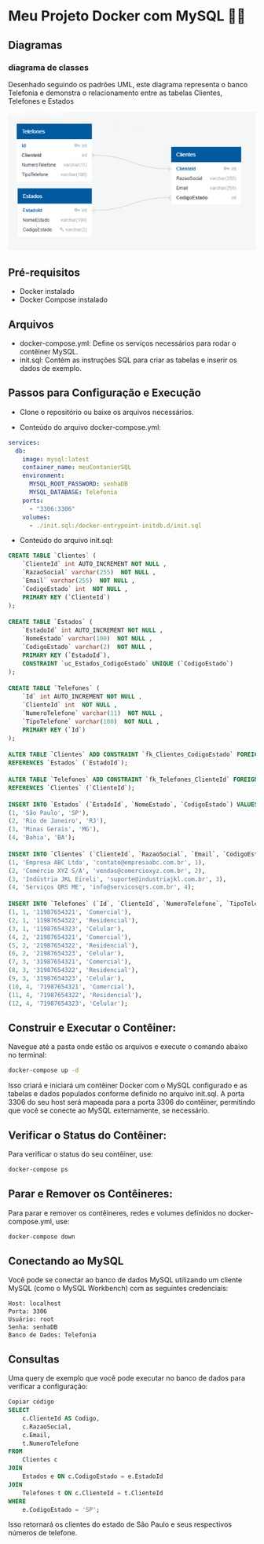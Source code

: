 # Meu Projeto Docker com MySQL 🐋🐬

## Diagramas 
### diagrama de classes
Desenhado seguindo os padrões UML, este diagrama representa o banco Telefonia e demonstra o relacionamento entre as tabelas Clientes, Telefones e Estados

![Diagrama de classe](images/Telefonia.png)

## Pré-requisitos
- Docker instalado
- Docker Compose instalado

## Arquivos
- docker-compose.yml: Define os serviços necessários para rodar o contêiner MySQL.
- init.sql: Contém as instruções SQL para criar as tabelas e inserir os dados de exemplo.
## Passos para Configuração e Execução
- Clone o repositório ou baixe os arquivos necessários.

- Conteúdo do arquivo docker-compose.yml:
```yaml
services:
  db:
    image: mysql:latest
    container_name: meuContanierSQL
    environment:
      MYSQL_ROOT_PASSWORD: senhaDB
      MYSQL_DATABASE: Telefonia
    ports:
      - "3306:3306"
    volumes:
      - ./init.sql:/docker-entrypoint-initdb.d/init.sql 
```
- Conteúdo do arquivo init.sql:
```sql
CREATE TABLE `Clientes` (
    `ClienteId` int AUTO_INCREMENT NOT NULL ,
    `RazaoSocial` varchar(255)  NOT NULL ,
    `Email` varchar(255)  NOT NULL ,
    `CodigoEstado` int  NOT NULL ,
    PRIMARY KEY (`ClienteId`)
);

CREATE TABLE `Estados` (
    `EstadoId` int AUTO_INCREMENT NOT NULL ,
    `NomeEstado` varchar(100)  NOT NULL ,
    `CodigoEstado` varchar(2)  NOT NULL ,
    PRIMARY KEY (`EstadoId`),
    CONSTRAINT `uc_Estados_CodigoEstado` UNIQUE (`CodigoEstado`)
);

CREATE TABLE `Telefones` (
    `Id` int AUTO_INCREMENT NOT NULL ,
    `ClienteId` int  NOT NULL ,
    `NumeroTelefone` varchar(11)  NOT NULL ,
    `TipoTelefone` varchar(100)  NOT NULL ,
    PRIMARY KEY (`Id`)
);

ALTER TABLE `Clientes` ADD CONSTRAINT `fk_Clientes_CodigoEstado` FOREIGN KEY(`CodigoEstado`)
REFERENCES `Estados` (`EstadoId`);

ALTER TABLE `Telefones` ADD CONSTRAINT `fk_Telefones_ClienteId` FOREIGN KEY(`ClienteId`)
REFERENCES `Clientes` (`ClienteId`);

INSERT INTO `Estados` (`EstadoId`, `NomeEstado`, `CodigoEstado`) VALUES
(1, 'São Paulo', 'SP'),
(2, 'Rio de Janeiro', 'RJ'),
(3, 'Minas Gerais', 'MG'),
(4, 'Bahia', 'BA');

INSERT INTO `Clientes` (`ClienteId`, `RazaoSocial`, `Email`, `CodigoEstado`) VALUES
(1, 'Empresa ABC Ltda', 'contato@empresaabc.com.br', 1),
(2, 'Comércio XYZ S/A', 'vendas@comercioxyz.com.br', 2),
(3, 'Indústria JKL Eireli', 'suporte@industriajkl.com.br', 3),
(4, 'Serviços QRS ME', 'info@servicosqrs.com.br', 4);

INSERT INTO `Telefones` (`Id`, `ClienteId`, `NumeroTelefone`, `TipoTelefone`) VALUES
(1, 1, '11987654321', 'Comercial'),
(2, 1, '11987654322', 'Residencial'),
(3, 1, '11987654323', 'Celular'),
(4, 2, '21987654321', 'Comercial'),
(5, 2, '21987654322', 'Residencial'),
(6, 2, '21987654323', 'Celular'),
(7, 3, '31987654321', 'Comercial'),
(8, 3, '31987654322', 'Residencial'),
(9, 3, '31987654323', 'Celular'),
(10, 4, '71987654321', 'Comercial'),
(11, 4, '71987654322', 'Residencial'),
(12, 4, '71987654323', 'Celular');
```

## Construir e Executar o Contêiner:

Navegue até a pasta onde estão os arquivos e execute o comando abaixo no terminal:
```bash
docker-compose up -d
```
Isso criará e iniciará um contêiner Docker com o MySQL configurado e as tabelas e dados populados conforme definido no arquivo init.sql. A porta 3306 do seu host será mapeada para a porta 3306 do contêiner, permitindo que você se conecte ao MySQL externamente, se necessário.

## Verificar o Status do Contêiner:

Para verificar o status do seu contêiner, use:
```bash
docker-compose ps
```

## Parar e Remover os Contêineres:

Para parar e remover os contêineres, redes e volumes definidos no docker-compose.yml, use:

```bash
docker-compose down
```

## Conectando ao MySQL
Você pode se conectar ao banco de dados MySQL utilizando um cliente MySQL (como o MySQL Workbench) com as seguintes credenciais:
```
Host: localhost
Porta: 3306
Usuário: root
Senha: senhaDB
Banco de Dados: Telefonia
```
## Consultas

Uma query de exemplo que você pode executar no banco de dados para verificar a configuração:

```sql
Copiar código
SELECT 
    c.ClienteId AS Codigo,
    c.RazaoSocial,
    c.Email,
    t.NumeroTelefone
FROM 
    Clientes c
JOIN 
    Estados e ON c.CodigoEstado = e.EstadoId
JOIN 
    Telefones t ON c.ClienteId = t.ClienteId
WHERE 
    e.CodigoEstado = 'SP';
```
Isso retornará os clientes do estado de São Paulo e seus respectivos números de telefone.